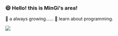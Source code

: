 ###  😄 Hello! this is MinGi's area!

 🌱 a always growing......
 🤔 learn about programming.
 
<img src="https://img.shields.io/badge/Instagram-E4405F?style=flat-square&logo=Instagram&logoColor=white"/>
